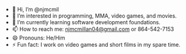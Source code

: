 - 👋 Hi, I’m @njmcmil
- 👀 I’m interested in programming, MMA, video games, and movies.
- 🌱 I’m currently learning software development foundations.
- 📫 How to reach me: njmcmillan04@gmail.com or 864-542-7153
- 😄 Pronouns: He/Him
- ⚡ Fun fact: 
I work on video games and short films in my spare time.
<!---
njmcmil/njmcmil is a ✨ special ✨ repository because its `README.md` (this file) appears on your GitHub profile.
You can click the Preview link to take a look at your changes.
--->
